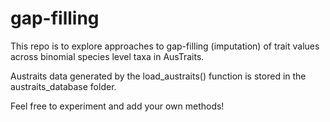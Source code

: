 # gap-filling

This repo is to explore approaches to gap-filling (imputation) of trait values across binomial species level taxa in AusTraits. 

Austraits data generated by the load_austraits() function is stored in the austraits_database folder. 

Feel free to experiment and add your own methods!
